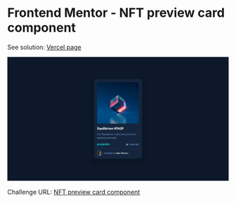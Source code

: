 # Frontend Mentor - NFT preview card component

See solution: [Vercel page](https://josuesn1402-nft-card-component.vercel.app)

![Challenge finished](design/nft-preview-card-component-finished.png)

Challenge URL: [NFT preview card component](https://www.frontendmentor.io/challenges/nft-preview-card-component-SbdUL_w0U)
